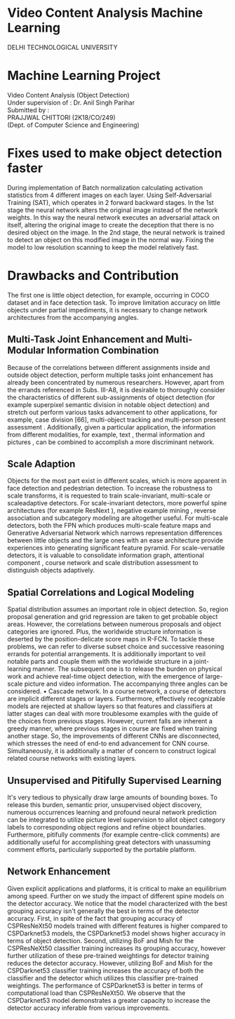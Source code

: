 # Video Content Analysis Machine Learning
DELHI TECHNOLOGICAL UNIVERSITY

# Machine Learning Project

Video Content Analysis (Object Detection)  
Under supervision of : Dr. Anil Singh Parihar  
Submitted by :  
PRAJJWAL CHITTORI (2K18/CO/249)  
(Dept. of Computer Science and Engineering)

# Fixes used to make object detection faster

During implementation of Batch normalization calculating activation statistics from 4 different images on each layer.
Using  Self-Adversarial Training (SAT), which operates in 2 forward backward stages. In the 1st stage the neural network alters the original image instead of the network weights. In this way the neural network executes an adversarial attack on itself, altering the original image to create the deception that there is no desired object on the image. In the 2nd stage, the neural network is trained to detect an object on this modified image in the normal way.
Fixing the model to low resolution scanning to keep the model relatively fast.

# Drawbacks and Contribution

The first one is little object detection, for example, occurring in COCO dataset and in face detection task. To improve limitation accuracy on little objects under partial impediments, it is necessary to change network architectures from the accompanying angles. 

##  Multi-Task Joint Enhancement and Multi-Modular Information Combination

Because of the correlations between different assignments inside and outside object detection, perform multiple tasks joint enhancement has already been concentrated by numerous researchers. However, apart from the errands referenced in Subs. III-A8, it is desirable to thoroughly consider the characteristics of different sub-assignments of object detection (for example superpixel semantic division in notable object detection) and stretch out perform various tasks advancement to other applications, for example, case division [66], multi-object tracking  and multi-person present assessment . Additionally, given a particular application, the information from different modalities, for example, text , thermal information  and pictures , can be combined to accomplish a more discriminant network. 

## Scale Adaption

Objects for the most part exist in different scales, which is more apparent in face detection and pedestrian detection. To increase the robustness to scale transforms, it is requested to train scale-invariant, multi-scale or scaleadaptive detectors. For scale-invariant detectors, more powerful spine architectures (for example ResNext ), negative example mining , reverse association  and subcategory modeling are altogether useful. For multi-scale detectors, both the FPN which produces multi-scale feature maps and Generative Adversarial Network which narrows representation differences between little objects and the large ones with an ease architecture provide experiences into generating significant feature pyramid. For scale-versatile detectors, it is valuable to consolidate information graph, attentional component , course network and scale distribution assessment  to distinguish objects adaptively. 

## Spatial Correlations and Logical Modeling

Spatial distribution assumes an important role in object detection. So, region proposal generation and grid regression are taken to get probable object areas. However, the correlations between numerous proposals and object categories are ignored. Plus, the worldwide structure information is deserted by the position-delicate score maps in R-FCN. To tackle these problems, we can refer to diverse subset choice  and successive reasoning errands  for potential arrangements. It is additionally important to veil notable parts and couple them with the worldwide structure in a joint-learning manner. The subsequent one is to release the burden on physical work and achieve real-time object detection, with the emergence of large-scale picture and video information. The accompanying three angles can be considered. • Cascade network. In a course network, a course of detectors are implicit different stages or layers. Furthermore, effectively recognizable models are rejected at shallow layers so that features and classifiers at latter stages can deal with more troublesome examples with the guide of the choices from previous stages. However, current falls are inherent a greedy manner, where previous stages in course are fixed when training another stage. So, the improvements of different CNNs are disconnected, which stresses the need of end-to end advancement for CNN course. Simultaneously, it is additionally a matter of concern to construct logical related course networks with existing layers. 

## Unsupervised and Pitifully Supervised Learning

It's very tedious to physically draw large amounts of bounding boxes. To release this burden, semantic prior, unsupervised object discovery, numerous occurrences learning and profound neural network prediction can be integrated to utilize picture level supervision to allot object category labels to corresponding object regions and refine object boundaries. Furthermore, pitifully comments (for example centre-click comments) are additionally useful for accomplishing great detectors with unassuming comment efforts, particularly supported by the portable platform. 

## Network Enhancement

Given explicit applications and platforms, it is critical to make an equilibrium among speed. 
Further on we study the impact of different spine models on the detector accuracy. We notice that the model characterized with the best grouping accuracy isn't generally the best in terms of the detector accuracy. First, in spite of the fact that grouping accuracy of CSPResNeXt50 models trained with different features is higher compared to CSPDarknet53 models, the CSPDarknet53 model shows higher accuracy in terms of object detection. Second, utilizing BoF and Mish for the CSPResNeXt50 classifier training increases its grouping accuracy, however further utilization of these pre-trained weightings for detector training reduces the detector accuracy. However, utilizing BoF and Mish for the CSPDarknet53 classifier training increases the accuracy of both the classifier and the detector which utilizes this classifier pre-trained weightings. The performance of CSPDarknet53 is better in terms of computational load than CSPResNeXt50. We observe that the CSPDarknet53 model demonstrates a greater capacity to increase the detector accuracy inferable from various improvements.




